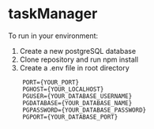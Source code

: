 # taskManager

To run in your environment:
1. Create a new postgreSQL database
2. Clone repository and run npm install
3. Create a .env file in root directory 
```
    PORT={YOUR_PORT}
    PGHOST={YOUR_LOCALHOST}
    PGUSER={YOUR_DATABASE_USERNAME}
    PGDATABASE={YOUR_DATABASE_NAME}
    PGPASSWORD={YOUR_DATABASE_PASSWORD}
    PGPORT={YOUR_DATABASE_PORT}
```
